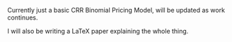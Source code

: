 Currently just a basic CRR Binomial Pricing Model, will be updated as work continues. 

I will also be writing a LaTeX paper explaining the whole thing. 
